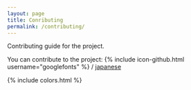 ```yaml
---
layout: page
title: Conributing
permalink: /contributing/
---
```


Contributing guide for the project.

You can contribute to the project:
{% include icon-github.html username="googlefonts" %} / [japanese](https://github.com/googlefonts/japanese)

{% include colors.html %}
